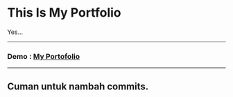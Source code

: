 <h1> This Is My Portfolio </h1>
<p> Yes... </p>

---

<h3> Demo : <a href="https://portofolioku-drab.vercel.app"> My Portofolio </a> </h3>

---

## Cuman untuk nambah commits.
